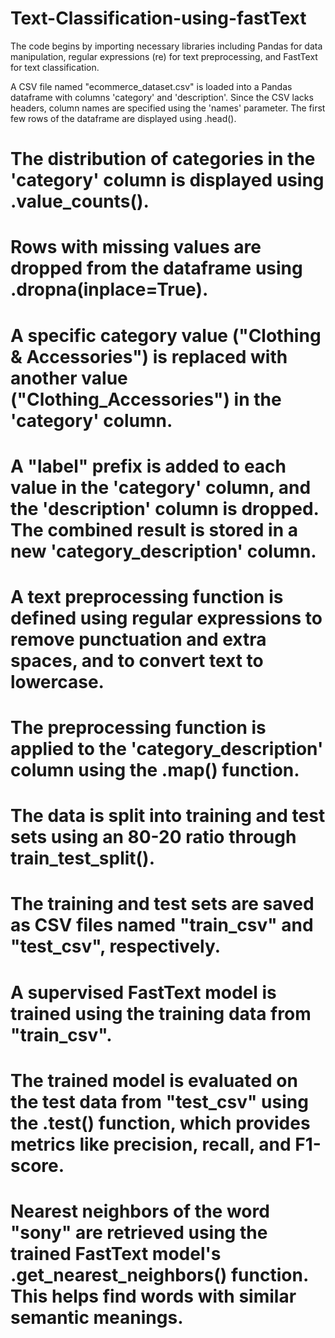# Text-Classification-using-fastText

The code begins by importing necessary libraries including Pandas for data manipulation, regular expressions (re) for text preprocessing, and FastText for text classification.

A CSV file named "ecommerce_dataset.csv" is loaded into a Pandas dataframe with columns 'category' and 'description'. Since the CSV lacks headers, column names are specified using the 'names' parameter. The first few rows of the dataframe are displayed using .head().

# The distribution of categories in the 'category' column is displayed using .value_counts().

# Rows with missing values are dropped from the dataframe using .dropna(inplace=True).

# A specific category value ("Clothing & Accessories") is replaced with another value ("Clothing_Accessories") in the 'category' column.

# A "label" prefix is added to each value in the 'category' column, and the 'description' column is dropped. The combined result is stored in a new 'category_description' column.

# A text preprocessing function is defined using regular expressions to remove punctuation and extra spaces, and to convert text to lowercase.

# The preprocessing function is applied to the 'category_description' column using the .map() function.

# The data is split into training and test sets using an 80-20 ratio through train_test_split().

# The training and test sets are saved as CSV files named "train_csv" and "test_csv", respectively.

# A supervised FastText model is trained using the training data from "train_csv".

# The trained model is evaluated on the test data from "test_csv" using the .test() function, which provides metrics like precision, recall, and F1-score.

# Nearest neighbors of the word "sony" are retrieved using the trained FastText model's .get_nearest_neighbors() function. This helps find words with similar semantic meanings.






